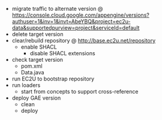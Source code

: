 * migrate traffic to alternate
  version @ https://console.cloud.google.com/appengine/versions?authuser=1&inv=1&invt=AbeYBQ&project=ec2u-data&supportedpurview=project&serviceId=default
* delete target version
* clear/rebuild repository @ http://base.ec2u.net/repository
    * enable SHACL
        * disable SHACL extensions
* check target version
    * pom.xml
    * Data.java
* run EC2U to bootstrap repository
* run loaders
    * start from concepts to support cross-reference
* deploy GAE version
    * clean
    * deploy